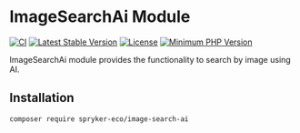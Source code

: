 # ImageSearchAi Module
[![CI](https://github.com/spryker-eco/image-search-ai/workflows/CI/badge.svg?branch=master)](https://github.com/spryker-eco/image-search-ai/actions?query=workflow%3ACI+branch%3Amaster)
[![Latest Stable Version](https://poser.pugx.org/spryker-eco/image-search-ai/v/stable.svg)](https://packagist.org/packages/spryker-eco/image-search-ai)
[![License](https://img.shields.io/github/license/spryker-eco/image-search-ai.svg?b=master)](https://github.com/spryker-eco/image-search-ai)
[![Minimum PHP Version](https://img.shields.io/badge/php-%3E%3D%208.1-8892BF.svg)](https://php.net/)

ImageSearchAi module provides the functionality to search by image using AI.

## Installation

```
composer require spryker-eco/image-search-ai
```
